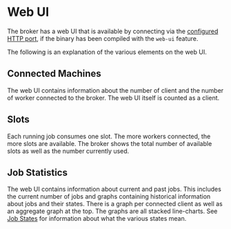 # Web UI

The broker has a web UI that is available by connecting via the [configured HTTP
port](config.md#http-port), if the binary has been compiled with the `web-ui`
feature.

The following is an explanation of the various elements on the web UI.

## Connected Machines
The web UI contains information about the number of client and the number of
worker connected to the broker. The web UI itself is counted as a client.

## Slots
Each running job consumes one slot. The more workers connected, the
more slots are available. The broker shows the total number of available slots
as well as the number currently used.

## Job Statistics
The web UI contains information about current and past jobs. This includes the
current number of jobs and graphs containing historical information about jobs
and their states. There is a graph per connected client as well as an aggregate
graph at the top. The graphs are all stacked line-charts. See [Job
States](../job-states.md) for information about what the various states mean.
